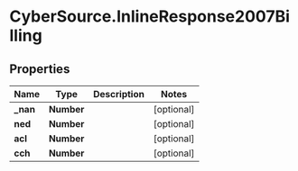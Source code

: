 # CyberSource.InlineResponse2007Billing

## Properties
Name | Type | Description | Notes
------------ | ------------- | ------------- | -------------
**_nan** | **Number** |  | [optional] 
**ned** | **Number** |  | [optional] 
**acl** | **Number** |  | [optional] 
**cch** | **Number** |  | [optional] 


